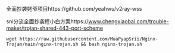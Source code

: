 全面抄袭姥爷项目https://github.com/yeahwu/v2ray-wss

sni分流全面抄袭程小白方案https://www.chengxiaobai.com/trouble-maker/trojan-shared-443-port-scheme

```wget https://raw.githubusercontent.com/MuaPyapSrii/Nginx-Trojan/main/nginx-trojan.sh && bash nginx-trojan.sh```
